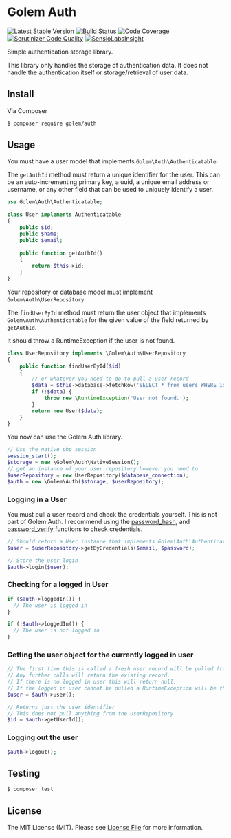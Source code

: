 # Golem Auth

[![Latest Stable Version](https://poser.pugx.org/golem/auth/v/stable.png)](https://packagist.org/packages/golem/auth)
[![Build Status](https://travis-ci.org/spekkionu/golem-auth.svg?branch=master)](https://travis-ci.org/spekkionu/golem-auth)
[![Code Coverage](https://scrutinizer-ci.com/g/spekkionu/golem-auth/badges/coverage.png?b=master)](https://scrutinizer-ci.com/g/spekkionu/golem-auth/?branch=master)
[![Scrutinizer Code Quality](https://scrutinizer-ci.com/g/spekkionu/golem-auth/badges/quality-score.png?b=master)](https://scrutinizer-ci.com/g/spekkionu/golem-auth/?branch=master)
[![SensioLabsInsight](https://insight.sensiolabs.com/projects/54f54c0d-97c7-4edd-ac12-f1a8bbeba00f/mini.png)](https://insight.sensiolabs.com/projects/54f54c0d-97c7-4edd-ac12-f1a8bbeba00f)

Simple authentication storage library.  

This library only handles the storage of authentication data. 
It does not handle the authentication itself or storage/retrieval of user data.

## Install

Via Composer

``` bash
$ composer require golem/auth
```

## Usage

You must have a user model that implements `Golem\Auth\Authenticatable`.

The `getAuthId` method must return a unique identifier for the user. 
This can be an auto-incrementing primary key, a uuid, a unique email address or username, or any other field that can be used to uniquely identify a user.

``` php
use Golem\Auth\Authenticatable;

class User implements Authenticatable
{
    public $id;
    public $name;
    public $email;
    
    public function getAuthId()
    {
        return $this->id;
    }
}
```

Your repository or database model must implement `Golem\Auth\UserRepository`.

The `findUserById` method must return the user object that implements `Golem\Auth\Authenticatable` for the given value of the field returned by `getAuthId`.

It should throw a RuntimeException if the user is not found.

``` php
class UserRepository implements \Golem\Auth\UserRepository
{
    public function findUserById($id)
    {
        // or whatever you need to do to pull a user record
        $data = $this->database->fetchRow('SELECT * from users WHERE id = ?', [$id]);
        if (!$data) {
            throw new \RuntimeException('User not found.');
        }
        return new User($data);
    }
}
```

You now can use the Golem Auth library.

``` php
// Use the native php session
session_start();
$storage = new \Golem\Auth\NativeSession();
// get an instance of your user repository however you need to
$userRepository = new UserRepository($database_connection);
$auth = new \Golem\Auth($storage, $userRepository);
```

### Logging in a User

You must pull a user record and check the credentials yourself.  This is not part of Golem Auth. 
I recommend using the [password_hash](http://us3.php.net/manual/en/function.password-hash.php), and [password_verify](http://us3.php.net/manual/en/function.password-verify.php) functions to check credentials.

``` php
// Should return a User instance that implements Golem\Auth\Authenticatable
$user = $userRepository->getByCredentials($email, $password);

// Store the user login
$auth->login($user);
```

### Checking for a logged in User

``` php
if ($auth->loggedIn()) {
  // The user is logged in
}

if (!$auth->loggedIn()) {
  // The user is not logged in
}

```

### Getting the user object for the currently logged in user

``` php
// The first time this is called a fresh user record will be pulled from the UserRepository.
// Any further calls will return the existing record.
// If there is no logged in user this will return null.
// If the logged in user cannot be pulled a RuntimeException will be thrown.
$user = $auth->user();

// Returns just the user identifier
// This does not pull anything from the UserRepository
$id = $auth->getUserId();
```

### Logging out the user

``` php
$auth->logout();
```

## Testing

``` bash
$ composer test
```

## License

The MIT License (MIT). Please see [License File](LICENSE.md) for more information.
